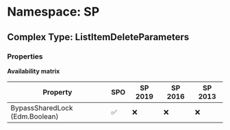 # Namespace: SP

## Complex Type: ListItemDeleteParameters

### Properties

**Availability matrix**

Property | SPO | SP 2019 | SP 2016 | SP 2013
----------|-----|---------|---------|--------
BypassSharedLock (Edm.Boolean) | ✅ | ❌ | ❌ | ❌
